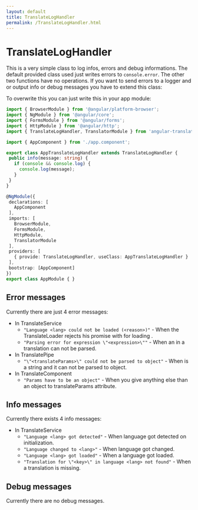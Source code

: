 ```yaml
---
layout: default
title: TranslateLogHandler
permalink: /TranslateLogHandler.html
---
```

# TranslateLogHandler

This is a very simple class to log infos, errors and debug informations. The default provided class used just writes
errors to `console.error`. The other two functions have no operations. If you want to send errors to a logger
and or output info or debug messages you have to extend this class:

To overwrite this you can just write this in your app module:
 ```ts
import { BrowserModule } from '@angular/platform-browser';
import { NgModule } from '@angular/core';
import { FormsModule } from '@angular/forms';
import { HttpModule } from '@angular/http';
import { TranslateLogHandler, TranslatorModule } from 'angular-translator';

import { AppComponent } from './app.component';

export class AppTranslateLogHandler extends TranslateLogHandler {
  public info(message: string) {
    if (console && console.log) {
      console.log(message);
    }
  }
}

@NgModule({
  declarations: [
    AppComponent
  ],
  imports: [
    BrowserModule,
    FormsModule,
    HttpModule,
    TranslatorModule
  ],
  providers: [
    { provide: TranslateLogHandler, useClass: AppTranslateLogHandler }
  ],
  bootstrap: [AppComponent]
})
export class AppModule { }
```

## Error messages
Currently there are just 4 error messages:

- In TranslateService
  - `"Language <lang> could not be loaded (<reason>)"` - When the TranslateLoader rejects his promise with <reason> for loading <lang>.
  - `"Parsing error for expression \"<expression>\""` - When an <expression> in a translation can not be parsed.
- In TranslatePipe
  - `"\"<translateParams>\" could not be parsed to object"` - When <translateParams> is a string and it can not be parsed to object.
- In TranslateComponent
  - `"Params have to be an object"` - When you give anything else than an object to translateParams attribute.
    
## Info messages
Currently there exists 4 info messages:

- In TranslateService
  - `"Language <lang> got detected"` - When language got detected on initialization.
  - `"Language changed to <lang>"` - When language got changed.
  - `"Language <lang> got loaded"` - When a language got loaded.
  - `"Translation for \"<key>\" in language <lang> not found"` - When a translation is missing.
  
## Debug messages
Currently there are no debug messages.
